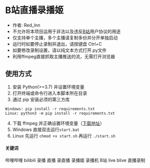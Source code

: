 #  B站直播录播姬
- 作者: Red_lnn
- 不允许将本项目运用于非法以及违反[B站](https://www.bilibili.com)用户协议的用途
- 仅支持单个主播，多个主播请复制多份并分开单独启动
- 运行时如要停止录制并退出，请按键盘 Ctrl+C
- 如要修改录制设置，请以纯文本方式打开.py文件
- 利用ffmpeg直接抓取主播推送的流，无需打开浏览器

## 使用方式
1. 安装 Python(>=3.7) 并设置环境变量
2. 打开终端或命令行进入本脚本所在目录
3. 通过 pip 安装必须的第三方库
```
Windows: pip install -r requirements.txt
Linux: python3 -m pip install -r requirements.txt
```
4. 下载 ffmpeg 并正确设置环境变量（[下载地址](http://www.ffmpeg.org/download.html)）
5. Windows 直接双击运行`start.bat`
6. Linux 先运行 `chmod +x start.sh` 再运行 `./start.sh`

#### 关键词
哔哩哔哩 bilibili 录播 直播 录直播 录播姬 录播机 B站 live blive 直播录制
